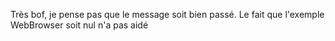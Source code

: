 Très bof, je pense pas que le message soit bien passé.
Le fait que l'exemple WebBrowser soit nul n'a pas aidé